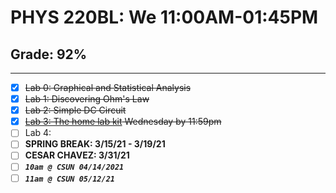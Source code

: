 # PHYS 220BL: We 11:00AM-01:45PM

## Grade: 92%

***

- [X] ~~Lab 0: Graphical and Statistical Analysis~~
- [X] ~~Lab 1: Discovering Ohm's Law~~
- [X] ~~Lab 2: Simple DC Circuit~~
- [x] ~~[Lab 3: The home lab kit](http://www.csun.edu/~hpostma/2021-1-220BL/lab03/lab03.html) Wednesday by 11:59pm~~
- [ ] Lab 4:
- [ ] **SPRING BREAK: 3/15/21 - 3/19/21**
- [ ] **CESAR CHAVEZ: 3/31/21**
- [ ] **_```10am @ CSUN 04/14/2021```_**
- [ ] **_```11am @ CSUN 05/12/21```_**
